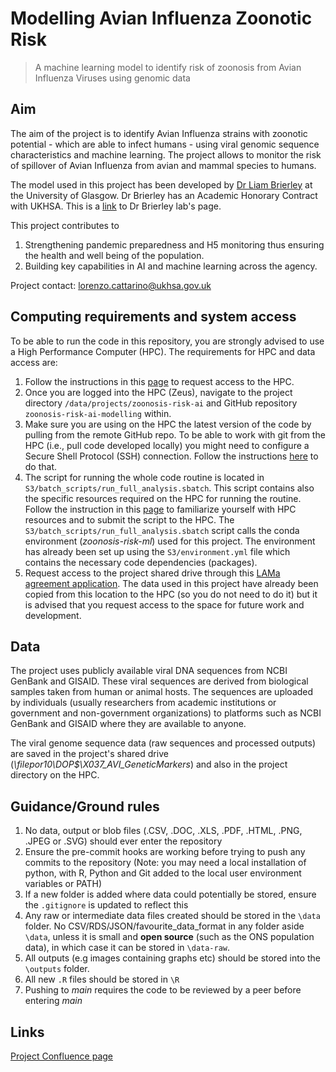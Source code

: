 # Modelling Avian Influenza Zoonotic Risk

> A machine learning model to identify risk of zoonosis from Avian Influenza Viruses using genomic data

## Aim

The aim of the project is to identify Avian Influenza strains with zoonotic potential - which are able to infect humans - using viral genomic sequence characteristics and machine learning. The project allows to monitor the risk of spillover of Avian Influenza from avian and mammal species to humans.

The model used in this project has been developed by [Dr Liam Brierley](https://www.gla.ac.uk/schools/infectionimmunity/staff/liambrierley/) at the University of Glasgow. Dr Brierley has an Academic Honorary Contract with UKHSA. This is a [link](https://vibelab.co.uk/) to Dr Brierley lab's page.

This project contributes to 
1. Strengthening pandemic preparedness and H5 monitoring thus ensuring the health and well being of the population.
2. Building key capabilities in AI and machine learning across the agency.

Project contact: [lorenzo.cattarino@ukhsa.gov.uk](mailto:lorenzo.cattarino@ukhsa.gov.uk)

## Computing requirements and system access

To be able to run the code in this repository, you are strongly advised to use a High Performance Computer (HPC). The requirements for HPC and data access are:  

1. Follow the instructions in this [page](https://confluence.collab.test-and-trace.nhs.uk/display/DEDT/HPC) to request access to the HPC.
2. Once you are logged into the HPC (Zeus), navigate to the project directory `/data/projects/zoonosis-risk-ai` and GitHub repository `zoonosis-risk-ai-modelling` within.
3. Make sure you are using on the HPC the latest version of the code by pulling from the remote GitHub repo. To be able to work with git from the HPC (i.e., pull code developed locally) you might need to configure a Secure Shell Protocol (SSH) connection. Follow the instructions [here](https://confluence.collab.test-and-trace.nhs.uk/display/DEDT/HPC#HPC-Cloningtherepo) to do that.
4. The script for running the whole code routine is located in `S3/batch_scripts/run_full_analysis.sbatch`. This script contains also the specific resources required on the HPC for running the routine. Follow the instruction in this [page](https://confluence.collab.test-and-trace.nhs.uk/display/DEDT/HPC) to familiarize yourself with HPC resources and to submit the script to the HPC. The `S3/batch_scripts/run_full_analysis.sbatch` script calls the conda environment (*zoonosis-risk-ml*) used for this project. The environment has already been set up using the `S3/environment.yml` file which contains the necessary code dependencies (packages).
5. Request access to the project shared drive through this [LAMa agreement application](http://datascience.phe.gov.uk/Lama/SpecialProjects/SpecialProjectDetail?pro=X037&ver=1.0). The data used in this project have already been copied from this location to the HPC (so you do not need to do it) but it is advised that you request access to the space for future work and development. 

## Data 

The project uses publicly available viral DNA sequences from NCBI GenBank and GISAID. These viral sequences are derived from biological samples taken from human or animal hosts. The sequences are uploaded by individuals (usually researchers from academic institutions or government and non-government organizations) to platforms such as  NCBI GenBank and GISAID where they are available to anyone.

The viral genome sequence data (raw sequences and processed outputs) are saved in the project's shared drive (*\\filepor10\DOP$\X037_AVI_GeneticMarkers*) and also in the project directory on the HPC.
 
## Guidance/Ground rules

1.  No data, output or blob files (.CSV, .DOC, .XLS, .PDF, .HTML, .PNG, .JPEG or .SVG) should ever enter the repository
2.  Ensure the pre-commit hooks are working before trying to push any commits to the repository (Note: you may need a local installation of python, with R, Python and Git added to the local user environment variables or PATH)
3.  If a new folder is added where data could potentially be stored, ensure the `.gitignore` is updated to reflect this
4.  Any raw or intermediate data files created should be stored in the `\data` folder. No CSV/RDS/JSON/favourite_data_format in any folder aside `\data`, unless it is small and **open source** (such as the ONS population data), in which case it can be stored in `\data-raw`.
5.  All outputs (e.g images containing graphs etc) should be stored into the `\outputs` folder.
6.  All new `.R` files should be stored in `\R`
7. Pushing to *main* requires the code to be reviewed by a peer before entering *main*

## Links
[Project Confluence page](https://confluence.collab.test-and-trace.nhs.uk/display/DEDT/Avian+Influenza+Zoonotic+Risk+Modelling+ML)
